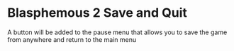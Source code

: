 # Blasphemous 2 Save and Quit 

A button will be added to the pause menu that allows you to save the game from anywhere and return to the main menu
